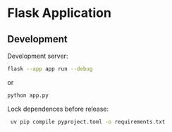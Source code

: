 # Flask Application


## Development

Development server:

```bash
flask --app app run --debug
```

or

```bash
python app.py
```

Lock dependences before release: 

```bash
 uv pip compile pyproject.toml -o requirements.txt
 ```
 
